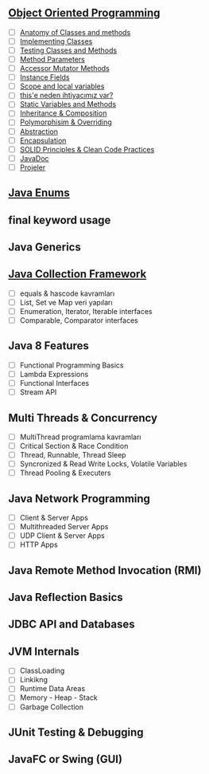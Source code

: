 ## [Object Oriented Programming](01-object-oriented-programming/)

- [ ] [Anatomy of Classes and methods](object-oriented-programming/anatomy-of-classes-and-methods/)
- [ ] [Implementing  Classes](object-oriented-programming/implementing-classes/)
- [ ] [Testing Classes and Methods](object-oriented-programming/testing-classes-and-methods/)
- [ ] [Method Parameters](object-oriented-programming/method-parameters/)
- [ ] [Accessor Mutator Methods](object-oriented-programming/accessor-mutator-methods/)
- [ ] [Instance Fields](object-oriented-programming/instance-fields/)
- [ ] [Scope and local variables](object-oriented-programming/scope-and-local-variables/)
- [ ] [this'e neden ihtiyacımız var?](object-oriented-programming/this'e-neden-ihtiyacımız-var/)
- [ ] [Static Variables and Methods](object-oriented-programming/static-variables-and-methods/)
- [ ] [Inheritance & Composition](object-oriented-programming/inheritance-composition/)
- [ ] [Polymorphisim & Overriding](object-oriented-programming/polymorphisim-overriding/)
- [ ] [Abstraction](object-oriented-programming/abstraction/)
- [ ] [Encapsulation](object-oriented-programming/encapsulation/)
- [ ] [SOLID Principles & Clean Code Practices](object-oriented-programming/solid-principles-clean-code-practices/)
- [ ] [JavaDoc](object-oriented-programming/javadoc/)
- [ ] [Projeler](object-oriented-programming/projeler/)

## [Java Enums](02-java-enums/)

## final keyword usage

## Java Generics

## [Java Collection Framework](05-java-collection-framework/)

- [ ] equals & hascode kavramları
- [ ] List, Set ve Map veri yapıları
- [ ] Enumeration, Iterator, Iterable interfaces
- [ ] Comparable, Comparator interfaces

## Java 8 Features

- [ ] Functional Programming Basics
- [ ] Lambda Expressions
- [ ] Functional Interfaces
- [ ] Stream API

## Multi Threads & Concurrency

- [ ] MultiThread programlama kavramları
- [ ] Critical Section & Race Condition
- [ ] Thread, Runnable, Thread Sleep
- [ ] Syncronized & Read Write Locks, Volatile Variables
- [ ] Thread Pooling & Executers

## Java Network Programming

- [ ] Client & Server Apps
- [ ] Multithreaded Server Apps
- [ ] UDP Client & Server Apps
- [ ] HTTP Apps

## Java Remote Method Invocation (RMI)

## Java Reflection Basics

## JDBC API and Databases

## JVM Internals

- [ ] ClassLoading
- [ ] Linkikng
- [ ] Runtime Data Areas
- [ ] Memory - Heap - Stack
- [ ] Garbage Collection

## JUnit Testing & Debugging

## JavaFC or Swing (GUI)
